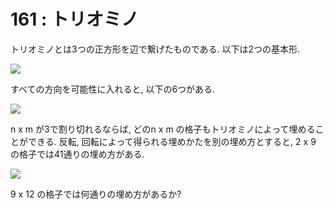 # 161 : トリオミノ

トリオミノとは3つの正方形を辺で繋げたものである. 以下は2つの基本形.

![](https://projecteuler.net/project/images/p161\_trio1.gif)

すべての方向を可能性に入れると, 以下の6つがある.

![](https://projecteuler.net/project/images/p161\_trio3.gif)

n x m が3で割り切れるならば, どのn x m の格子もトリオミノによって埋めることができる. 反転, 回転によって得られる埋めかたを別の埋め方とすると, 2 x 9 の格子では41通りの埋め方がある.

![](https://projecteuler.net/project/images/p161\_k9.gif)

9 x 12 の格子では何通りの埋め方があるか?
